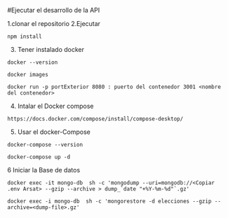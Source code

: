 #Ejecutar el desarrollo de la API

1.clonar el repositorio
2.Ejecutar

```
npm install
```

3. Tener instalado docker

```
docker --version
```

```
docker images
```

```
docker run -p portExterior 8080 : puerto del contenedor 3001 <nombre del contenedor>

```

4. Intalar el Docker compose

```
https://docs.docker.com/compose/install/compose-desktop/
```

5. Usar el docker-Compose

```
docker-compose --version
```

```
docker-compose up -d
```

6 Iniciar la Base de datos

```
docker exec -it mongo-db  sh -c 'mongodump --uri=mongodb://<Copiar .env Arsat> --gzip --archive > dump_`date "+%Y-%m-%d"`.gz'
```

```
docker exec -i mongo-db  sh -c 'mongorestore -d elecciones --gzip --archive=<dump-file>.gz'
```
